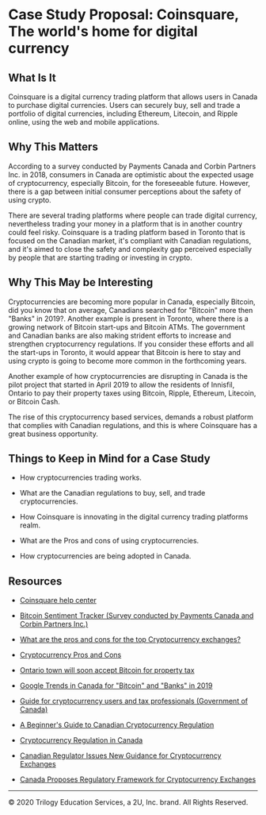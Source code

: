 # Case Study Proposal: Coinsquare, The world's home for digital currency

## What Is It

Coinsquare is a digital currency trading platform that allows users in Canada to purchase digital currencies. Users can securely buy, sell and trade a portfolio of digital currencies, including Ethereum, Litecoin, and Ripple online, using the web and mobile applications.

## Why This Matters

According to a survey conducted by Payments Canada and Corbin Partners Inc. in 2018, consumers in Canada are optimistic about the expected usage of cryptocurrency, especially Bitcoin, for the foreseeable future. However, there is a gap between initial consumer perceptions about the safety of using crypto.

There are several trading platforms where people can trade digital currency, nevertheless trading your money in a platform that is in another country could feel risky. Coinsquare is a trading platform based in Toronto that is focused on the Canadian market, it's compliant with Canadian regulations, and it's aimed to close the safety and complexity gap perceived especially by people that are starting trading or investing in crypto.

## Why This May be Interesting

Cryptocurrencies are becoming more popular in Canada, especially Bitcoin, did you know that on average, Canadians searched for "Bitcoin" more then "Banks" in 2019?. Another example is present in Toronto, where there is a growing network of Bitcoin start-ups and Bitcoin ATMs. The government and Canadian banks are also making strident efforts to increase and strengthen cryptocurrency regulations. If you consider these efforts and all the start-ups in Toronto, it would appear that Bitcoin is here to stay and using crypto is going to become more common in the forthcoming years.

Another example of how cryptocurrencies are disrupting in Canada is the pilot project that started in April 2019 to allow the residents of Innisfil, Ontario to pay their property taxes using Bitcoin, Ripple, Ethereum, Litecoin, or Bitcoin Cash.

The rise of this cryptocurrency based services, demands a robust platform that complies with Canadian regulations, and this is where Coinsquare has a great business opportunity.

## Things to Keep in Mind for a Case Study

* How cryptocurrencies trading works.

* What are the Canadian regulations to buy, sell, and trade cryptocurrencies.

* How Coinsquare is innovating in the digital currency trading platforms realm.

* What are the Pros and cons of using cryptocurrencies.

* How cryptocurrencies are being adopted in Canada.

## Resources

* [Coinsquare help center](https://help.coinsquare.com/)

* [Bitcoin Sentiment Tracker (Survey conducted by Payments Canada and Corbin Partners Inc.)](https://www.payments.ca/sites/default/files/bitcoin-sentiment-tracker-final.pdf)

* [What are the pros and cons for the top Cryptocurrency exchanges?](https://www.quora.com/What-are-the-pros-and-cons-for-the-top-Cryptocurrency-exchanges)

* [Cryptocurrency Pros and Cons](https://cryptocurrencyfacts.com/cryptocurrency-pros-and-cons/)

* [Ontario town will soon accept Bitcoin for property tax](https://www.cbc.ca/news/canada/toronto/innisfil-property-tax-uber-ontario-bitcoin-crypto-1.5075961)

* [Google Trends in Canada for "Bitcoin" and "Banks" in 2019](https://trends.google.com/trends/explore?date=2019-01-01%202019-12-31&geo=CA&q=banks,bitcoin)

* [Guide for cryptocurrency users and tax professionals (Government of Canada)](https://www.canada.ca/en/revenue-agency/programs/about-canada-revenue-agency-cra/compliance/digital-currency/cryptocurrency-guide.html)

* [A Beginner's Guide to Canadian Cryptocurrency Regulation](https://www.mondaq.com/canada/Technology/799074/A-Beginner39s-Guide-To-Canadian-Cryptocurrency-Regulation)

* [Cryptocurrency Regulation in Canada](https://research.osc.gov.on.ca/c.php?g=699050&p=4969862)

* [Canadian Regulator Issues New Guidance for Cryptocurrency Exchanges](https://cointelegraph.com/news/canadian-regulator-issues-new-guidance-for-cryptocurrency-exchanges)

* [Canada Proposes Regulatory Framework for Cryptocurrency Exchanges](https://www.coindesk.com/canada-proposes-regulatory-framework-for-cryptocurrency-exchanges)

---
© 2020 Trilogy Education Services, a 2U, Inc. brand. All Rights Reserved.
